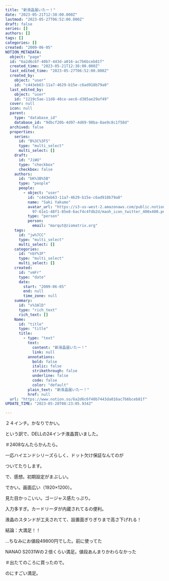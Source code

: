 ```yaml
---
title: "新液晶届いたー！"
date: "2023-05-21T12:38:00.000Z"
lastmod: "2023-05-27T06:52:00.000Z"
draft: false
series: []
authors: []
tags: []
categories: []
created: "2009-06-05"
NOTION_METADATA:
  object: "page"
  id: "6a2d6c6f-40b7-443d-a016-ac7b6bceb81f"
  created_time: "2023-05-21T12:38:00.000Z"
  last_edited_time: "2023-05-27T06:52:00.000Z"
  created_by:
    object: "user"
    id: "c443eb63-11a7-4629-b15e-c6ad918b79a0"
  last_edited_by:
    object: "user"
    id: "1219c5ae-11d8-48ce-aec6-d385ae29af49"
  cover: null
  icon: null
  parent:
    type: "database_id"
    database_id: "9dbcf20b-4d97-4d69-98ba-8ae9c8c1f58d"
  archived: false
  properties:
    series:
      id: "B%3C%3FS"
      type: "multi_select"
      multi_select: []
    draft:
      id: "JiWU"
      type: "checkbox"
      checkbox: false
    authors:
      id: "bK%3B%5B"
      type: "people"
      people:
        - object: "user"
          id: "c443eb63-11a7-4629-b15e-c6ad918b79a0"
          name: "Saki Yakumo"
          avatar_url: "https://s3-us-west-2.amazonaws.com/public.notion-static.com/3ad1c4\
            97-61e1-48f1-85e8-6acf4c4fdb2d/maoh_icon_twitter_400x400.png"
          type: "person"
          person:
            email: "marqut@ziomatrix.org"
    tags:
      id: "jw%7CC"
      type: "multi_select"
      multi_select: []
    categories:
      id: "nbY%3F"
      type: "multi_select"
      multi_select: []
    created:
      id: "vmFr"
      type: "date"
      date:
        start: "2009-06-05"
        end: null
        time_zone: null
    summary:
      id: "x%3AlD"
      type: "rich_text"
      rich_text: []
    Name:
      id: "title"
      type: "title"
      title:
        - type: "text"
          text:
            content: "新液晶届いたー！"
            link: null
          annotations:
            bold: false
            italic: false
            strikethrough: false
            underline: false
            code: false
            color: "default"
          plain_text: "新液晶届いたー！"
          href: null
  url: "https://www.notion.so/6a2d6c6f40b7443da016ac7b6bceb81f"
UPDATE_TIME: "2023-05-28T08:23:05.934Z"

---
```

<link rel="stylesheet" href="https://cdn.jsdelivr.net/npm/katex@0.16.2/dist/katex.min.css" integrity="sha384-bYdxxUwYipFNohQlHt0bjN/LCpueqWz13HufFEV1SUatKs1cm4L6fFgCi1jT643X" crossorigin="anonymous">


２４インチ。かなりでかい。


という訳で、DELLの24インチ液晶買いました。


＃2408なんたらかんたら。


一応ハイエンドシリーズらしく、ドット欠け保証なんてのが


ついてたりします。


で、感想。初期設定がまぶしい。


でかい。画面広い（1920×1200）。


見た目かっこいい。ゴージャス感たっぷり。


入力多すぎ。カードリーダが内蔵されてるの便利。


液晶のスタンドが工夫されてて、設置面ぎりぎりまで高さ下げれる！


結論：大満足！！


…ちなみにお値段49800円でした。前に使ってた


NANAO S2031Wの２倍くらい満足。値段あんまりかわらなかった


＃出たてのころに買ったので。


のにすごい満足。

